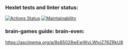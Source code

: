 ### Hexlet tests and linter status:
[![Actions Status](https://github.com/bodinczov/fullstack-javascript-project-44/actions/workflows/hexlet-check.yml/badge.svg)](https://github.com/bodinczov/fullstack-javascript-project-44/actions)
[![Maintainability](https://api.codeclimate.com/v1/badges/2f301edcad10c5579328/maintainability)](https://codeclimate.com/github/bodinczov/fullstack-javascript-project-43/maintainability)

### brain-games guide: brain-even:
https://asciinema.org/a/8s85028wEwWvLWIvjZ76ZRkU8
